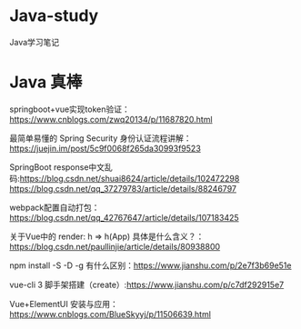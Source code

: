 # Java-study
Java学习笔记

# Java 真棒

springboot+vue实现token验证：https://www.cnblogs.com/zwq20134/p/11687820.html

最简单易懂的 Spring Security 身份认证流程讲解：https://juejin.im/post/5c9f0068f265da30993f9523

SpringBoot response中文乱码:https://blog.csdn.net/shuai8624/article/details/102472298
https://blog.csdn.net/qq_37279783/article/details/88246797

webpack配置自动打包：https://blog.csdn.net/qq_42767647/article/details/107183425

关于Vue中的 render: h => h(App) 具体是什么含义？：https://blog.csdn.net/paullinjie/article/details/80938800

npm install -S -D -g 有什么区别：https://www.jianshu.com/p/2e7f3b69e51e

vue-cli 3 脚手架搭建（create）:https://www.jianshu.com/p/c7df292915e7

Vue+ElementUI 安装与应用：https://www.cnblogs.com/BlueSkyyj/p/11506639.html
